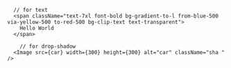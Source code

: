       // for text
      <span className="text-7xl font-bold bg-gradient-to-l from-blue-500 via-yellow-500 to-red-500 bg-clip-text text-transparent">
        Hello World
      </span>

        // for drop-shadow
      <Image src={car} width={300} height={300} alt="car" className="sha " />
